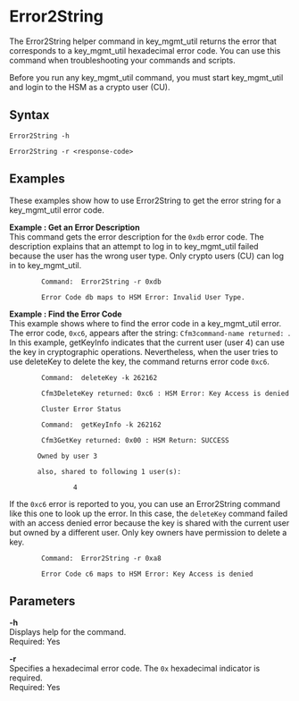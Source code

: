 # Error2String<a name="key_mgmt_util-Error2String"></a>

The Error2String helper command in key\_mgmt\_util returns the error that corresponds to a key\_mgmt\_util hexadecimal error code\. You can use this command when troubleshooting your commands and scripts\.

Before you run any key\_mgmt\_util command, you must start key\_mgmt\_util and login to the HSM as a crypto user \(CU\)\. 

## Syntax<a name="Error2String-syntax"></a>

```
Error2String -h

Error2String -r <response-code>
```

## Examples<a name="Error2String-examples"></a>

These examples show how to use Error2String to get the error string for a key\_mgmt\_util error code\. 

**Example : Get an Error Description**  
This command gets the error description for the `0xdb` error code\. The description explains that an attempt to log in to key\_mgmt\_util failed because the user has the wrong user type\. Only crypto users \(CU\) can log in to key\_mgmt\_util\.  

```
        Command:  Error2String -r 0xdb
        
        Error Code db maps to HSM Error: Invalid User Type.
```

**Example : Find the Error Code**  
This example shows where to find the error code in a key\_mgmt\_util error\. The error code, `0xc6`, appears after the string: `Cfm3command-name returned: `\.  
In this example, getKeyInfo indicates that the current user \(user 4\) can use the key in cryptographic operations\. Nevertheless, when the user tries to use deleteKey to delete the key, the command returns error code `0xc6`\.   

```
        Command:  deleteKey -k 262162

        Cfm3DeleteKey returned: 0xc6 : HSM Error: Key Access is denied

        Cluster Error Status

        Command:  getKeyInfo -k 262162
        
        Cfm3GetKey returned: 0x00 : HSM Return: SUCCESS

       Owned by user 3

       also, shared to following 1 user(s):

                4
```
If the `0xc6` error is reported to you, you can use an Error2String command like this one to look up the error\. In this case, the `deleteKey` command failed with an access denied error because the key is shared with the current user but owned by a different user\. Only key owners have permission to delete a key\.  

```
        Command:  Error2String -r 0xa8
        
        Error Code c6 maps to HSM Error: Key Access is denied
```

## Parameters<a name="Error2String-parameters"></a>

**\-h**  
Displays help for the command\.   
Required: Yes

**\-r**  
Specifies a hexadecimal error code\. The `0x` hexadecimal indicator is required\.  
Required: Yes